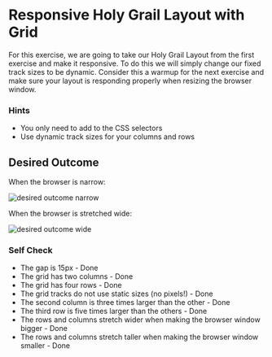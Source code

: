 # Responsive Holy Grail Layout with Grid

For this exercise, we are going to take our Holy Grail Layout from the first exercise and make it responsive. To do this we will simply change our fixed track sizes to be dynamic. Consider this a warmup for the next exercise and make sure your layout is responding properly when resizing the browser window.

### Hints
- You only need to add to the CSS selectors
- Use dynamic track sizes for your columns and rows

## Desired Outcome

When the browser is narrow:

![desired outcome narrow](./desired-outcome-narrow.png)

When the browser is stretched wide:

![desired outcome wide](./desired-outcome-wide.png)

### Self Check
- The gap is 15px - Done
- The grid has two columns - Done
- The grid has four rows - Done
- The grid tracks do not use static sizes (no pixels!) - Done
- The second column is three times larger than the other - Done
- The third row is five times larger than the others - Done
- The rows and columns stretch wider when making the browser window bigger - Done 
- The rows and columns stretch taller when making the browser window smaller - Done
